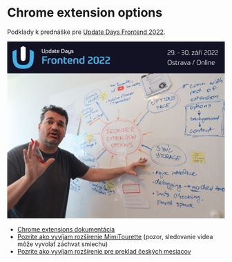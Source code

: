 # Chrome extension options

Podklady k prednáške pre [Update Days Frontend 2022](https://frontend.updatedays.cz/).

![](assets/promo-updatedays.jpg)

- [Chrome extensions dokumentácia](https://developer.chrome.com/docs/extensions/)
- [Pozrite ako vyvíjam rozšírenie MimiTourette](https://youtu.be/aTucFxlZmTA) (pozor, sledovanie videa môže vyvolať záchvat smiechu)
- [Pozrite ako vyvíjam rozšírenie pre preklad českých mesiacov](https://youtu.be/md6-xCuQyag)
